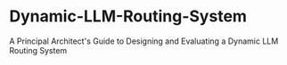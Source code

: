 # Dynamic-LLM-Routing-System
A Principal Architect's Guide to Designing and Evaluating a Dynamic LLM Routing System
